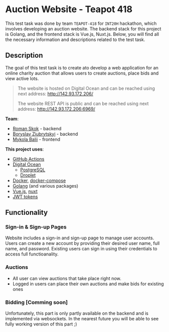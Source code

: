 # Auction Website - Teapot 418
This test task was done by team `TEAPOT-418` for `INT20H` hackathon, which involves developing an auction website. The backend stack for this project is Golang, and the frontend stack is Vue.js, Nuxt.js. Below, you will find all the necessary information and descriptions related to the test task.

## Description
The goal of this test task is to create ato develop a web application for an online charity auction that allows users to create auctions, place bids and view active lots. 

> The website is hosted on Digital Ocean and can be reached using next address: http://142.93.172.206/
> 
> The website REST API is public and can be reached using next address: http://142.93.172.206:6969/

**Team**:
- [Roman Skok](https://github.com/romesk) - backend
- [Boryslav Ziubrytskyi](https://github.com/BoryslavGlov) - backend
- [Mykola Balii](https://github.com/Kolia913) - frontend

**This project uses**:
- [GitHub Actions](https://docs.github.com/en/actions)
- [Digital Ocean](https://www.digitalocean.com/)
    - [PostgreSQL](https://www.digitalocean.com/products/managed-databases-postgresql)
    - [Droplet](https://www.digitalocean.com/products/droplets)
- [Docker](https://www.docker.com/), [docker-compose](https://docs.docker.com/compose/)
- [Golang](https://go.dev/) (and various packages)
- [Vue.js](https://vuejs.org/), [nuxt](https://nuxt.com/)
- [JWT tokens](https://jwt.io/)

## Functionality

### Sign-in & Sign-up Pages 
Website includes a sign-in and sign-up page to manage user accounts. Users can create a new account by providing their desired user name, full name, and password. Existing users can sign in using their credentials to access full functioanality.

### Auctions 
- All user can view auctions that take place right now. 
- Logged in users can place their own auctions and make bids for existing ones

### Bidding [Comming soon]
Unfortunately, this part is only partly available on the backend and is implemented via websockets.
In the nearest future you will be able to see fully working version of this part ;)